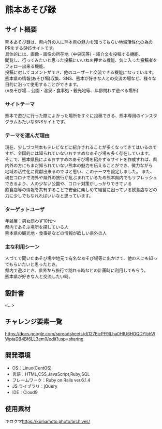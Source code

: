 # 熊本あそび録

## サイト概要

熊本あそび録は、県内外の人に熊本県の魅力を知ってもらい地域活性化の為のPRをするSNSサイトです。<br>
具体的には、画像・画像の所在地（中央区等）・紹介文を投稿する機能、<br>
閲覧し、行ってみたいと思った投稿にいいねを押せる機能、気に入った投稿者をフォロー出来る機能、<br>
投稿に対してコメントができ、他のユーザーと交流できる機能になっています。<br>
熊本県の情報(あそび場)収集、SNS、熊本が好きな人との交流の場など、様々な目的に沿って使用することができます。<br>
(※あそび場… 公園・温泉・食事処・観光地等、年齢問わず遊べる場所)

### サイトテーマ

熊本で遊びに行った際によかった場所をすぐに投稿できる、熊本専用のインスタグラムみたいなSNSサイトです。

### テーマを選んだ理由

現在、少しづつ熊本もテレビなどに紹介されることが多くなってきてはいるのですが、全国的には知られていないおすすめなあそび場も多く存在しています。<br>
そこで、熊本県民によるおすすめのあそび場を紹介するサイトを作成すれば、県内外の方にもまだ知られていない熊本の魅力を伝えることができ、微力ながら<br>
地域の活性化に貢献出来るのではと思い、このテーマを設定しました。
また、現在コロナで海外や県外の旅行が危ぶまれているため熊本県内でもリフレッシュできるよう、人の少ない公園や、コロナ対策がしっかりできている<br>
飲食店等の情報を共有することで安全に楽しめて経営に困っている飲食店などの力に少しでもなれればいいなと思っています。

### ターゲットユーザ

年齢層：男女問わず10代～<br>
県内であそぶ場所を探している人<br>
熊本県の観光地・食事処などの情報が欲しい県外の人

### 主な利用シーン

人づてで聞いたあそび場や地元で有名なあそび場等に出かけて、他の人にも知ってもらいたいと思ったとき。<br>
県内で遊ぶとき、県外から旅行で訪れる時などの計画時に利用してもらう。<br>
熊本県が好きな人と交流したい時。

## 設計書

<...>

## チャレンジ要素一覧

<https://docs.google.com/spreadsheets/d/127EicPF9lLha0HIU6HOQDYIbhVIWptaDB4Bf6LL3em0/edit?usp=sharing>

## 開発環境

- OS：Linux(CentOS)
- 言語：HTML,CSS,JavaScript,Ruby,SQL
- フレームワーク：Ruby on Rails ver.6.1.4
- JS ライブラリ：jQuery
- IDE：Cloud9

## 使用素材

キロクマ<https://kumamoto.photo/archives/>
